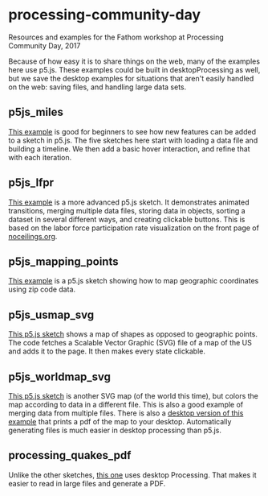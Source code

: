 # processing-community-day
Resources and examples for the Fathom workshop at Processing Community Day, 2017

Because of how easy it is to share things on the web, many of the examples here use p5.js. These examples could be built in desktopProcessing as well, but we save the desktop examples for situations that aren't easily handled on the web: saving files, and handling large data sets.

## p5js_miles
[This example](https://github.com/fathominfo/pcd17/tree/master/examples/p5js_miles) is good for beginners to see how new features can be added to a sketch in p5.js. The five sketches here start with loading a data file and building a timeline. We then add a basic hover interaction, and refine that with each iteration.


## p5js_lfpr
[This example](https://github.com/fathominfo/pcd17/tree/master/examples/p5js_lfpr) is a more advanced p5.js sketch. It demonstrates animated transitions, merging multiple data files, storing data in objects, sorting a dataset in several different ways, and creating clickable buttons. This is based on the labor force participation rate visualization on the front page of [noceilings.org](http://www.noceilings.org/).

## p5js_mapping_points
[This example](https://github.com/fathominfo/pcd17/tree/master/examples/p5js_mapping_points) is a p5.js sketch showing how to map geographic coordinates using zip code data.

## p5js_usmap_svg
[This p5.js sketch](https://github.com/fathominfo/pcd17/tree/master/examples/p5js_usmap_svg) shows a map of shapes as opposed to geographic points. The code fetches a Scalable Vector Graphic (SVG) file of a map of the US and adds it to the page. It then makes every state clickable. 

## p5js_worldmap_svg
[This p5.js sketch](https://github.com/fathominfo/pcd17/tree/master/examples/p5js_worldmap_svg) is another SVG map (of the world this time), but colors the map according to data in a different file. This is also a good example of merging data from multiple files. There is also a [desktop version of this example](https://github.com/fathominfo/noceilings-data/tree/master/examples/map_export) that prints a pdf of the map to your desktop. Automatically generating files is much easier in desktop processing than p5.js.

## processing_quakes_pdf
Unlike the other sketches, [this one](https://github.com/fathominfo/pcd17/tree/master/examples/processing_quakes_pdf) uses desktop Processing. That makes it easier to read in large files and generate a PDF. 

